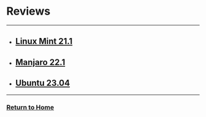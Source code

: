 # Reviews
---

* ## [Linux Mint 21.1](mint-21.1/)
* ## [Manjaro 22.1](manjaro-22.1/)
* ## [Ubuntu 23.04](ubuntu-23.04/)

---
### [Return to Home](../)
